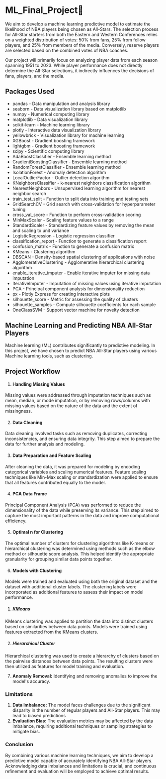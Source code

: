# ML_Final_Project🏀


We aim to develop a machine learning predictive model to estimate the likelihood of NBA players being chosen as All-Stars. The selection process for All-Star starters from both the Eastern and Western Conferences relies on a weighted distribution of votes: 50% from fans, 25% from fellow players, and 25% from members of the media. Conversely, reserve players are selected based on the combined votes of NBA coaches.

Our project will primarily focus on analyzing player data from each season spanning 1951 to 2023. While player performance does not directly determine the All-Star selections, it indirectly influences the decisions of fans, players, and the media.

## Packages Used

* pandas - Data manipulation and analysis library
* seaborn - Data visualization library based on matplotlib
* numpy - Numerical computing library
* matplotlib - Data visualization library
* scikit-learn - Machine learning library
* plotly - Interactive data visualization library
* yellowbrick - Visualization library for machine learning
* XGBoost - Gradient boosting framework
* lightgbm - Gradient boosting framework
* scipy - Scientific computing library
* AdaBoostClassifier - Ensemble learning method
* GradientBoostingClassifier - Ensemble learning method
* RandomForestClassifier - Ensemble learning method
* IsolationForest - Anomaly detection algorithm
* LocalOutlierFactor - Outlier detection algorithm
* KNeighborsClassifier - k-nearest neighbors classification algorithm
* NearestNeighbors - Unsupervised learning algorithm for nearest neighbor search
* train_test_split - Function to split data into training and testing sets
* GridSearchCV - Grid search with cross-validation for hyperparameter tuning
* cross_val_score - Function to perform cross-validation scoring
* MinMaxScaler - Scaling feature values to a range
* StandardScaler - Standardizing feature values by removing the mean and scaling to unit variance
* LogisticRegression - Logistic regression classifier
* classification_report - Function to generate a classification report
* confusion_matrix - Function to generate a confusion matrix
* KMeans - Clustering algorithm
* DBSCAN - Density-based spatial clustering of applications with noise
* AgglomerativeClustering - Agglomerative hierarchical clustering algorithm
* enable_iterative_imputer - Enable iterative imputer for missing data imputation
* IterativeImputer - Imputation of missing values using iterative imputation
* PCA - Principal component analysis for dimensionality reduction
* px - Plotly Express for creating interactive plots
* silhouette_score - Metric for assessing the quality of clusters
* silhouette_samples - Compute silhouette coefficients for each sample
* OneClassSVM - Support vector machine for novelty detection





## Machine Learning and Predicting NBA All-Star Players

Machine learning (ML) contributes significantly to predictive modeling. In this project, we have chosen to predict NBA All-Star players using various Machine learning tools, such as clustering.

## Project Workflow

1. #### Handling Missing Values
Missing values were addressed through imputation techniques such as mean, median, or mode imputation, or by removing rows/columns with missing values based on the nature of the data and the extent of missingness.

2. #### Data Cleaning
Data cleaning involved tasks such as removing duplicates, correcting inconsistencies, and ensuring data integrity. This step aimed to prepare the data for further analysis and modeling.

3. #### Data Preparation and Feature Scaling
After cleaning the data, it was prepared for modeling by encoding categorical variables and scaling numerical features. Feature scaling techniques like Min-Max scaling or standardization were applied to ensure that all features contributed equally to the model.

4. #### PCA Data Frame
Principal Component Analysis (PCA) was performed to reduce the dimensionality of the data while preserving its variance. This step aimed to capture the most important patterns in the data and improve computational efficiency.

5. #### Optimal n for Clustering
The optimal number of clusters for clustering algorithms like K-means or hierarchical clustering was determined using methods such as the elbow method or silhouette score analysis. This helped identify the appropriate granularity for grouping similar data points together.

6. #### Models with Clustering
Models were trained and evaluated using both the original dataset and the dataset with additional cluster labels. The clustering labels were incorporated as additional features to assess their impact on model performance.

1. ##### KMeans
KMeans clustering was applied to partition the data into distinct clusters based on similarities between data points. Models were  trained using features extracted from the KMeans clusters.

2. ##### Hierarchical Cluster
Hierarchical clustering was used to create a hierarchy of clusters based on the pairwise distances between data points. The resulting clusters were then utilized as features for model training and evaluation.


7. **Anomaly Removal:** Identifying and removing anomalies to improve the model's accuracy.

### Limitations

1. **Data Imbalance:** The model faces challenges due to the significant disparity in the number of regular players and All-Star players. This may lead to biased predictions
2. **Evaluation Bias:** The evaluation metrics may be affected by the data imbalance, requiring additional techniques or sampling strategies to mitigate bias.

### Conclusion

By combining various machine learning techniques, we aim to develop a predictive model capable of accurately identifying NBA All-Star players. Acknowledging data imbalances and limitations is crucial, and continuous refinement and evaluation will be employed to achieve optimal results.
